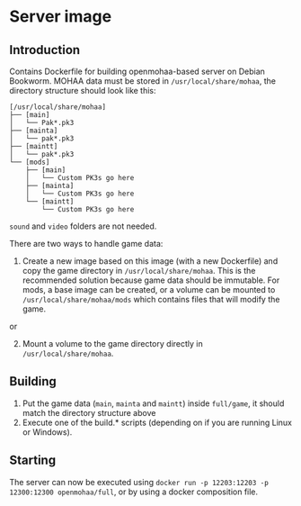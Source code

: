 # Server image

## Introduction

Contains Dockerfile for building openmohaa-based server on Debian Bookworm. MOHAA data must be stored in `/usr/local/share/mohaa`, the directory structure should look like this:
```
[/usr/local/share/mohaa]
├── [main]
│   └── Pak*.pk3
├── [mainta]
│   └── pak*.pk3
├── [maintt]
│   └── pak*.pk3
└── [mods]
    ├── [main]
    │   └── Custom PK3s go here
    ├── [mainta]
    │   └── Custom PK3s go here
    └── [maintt]
        └── Custom PK3s go here
```

`sound` and `video` folders are not needed.

There are two ways to handle game data:
1) Create a new image based on this image (with a new Dockerfile) and copy the game directory in `/usr/local/share/mohaa`. This is the recommended solution because game data should be immutable. For mods, a base image can be created, or a volume can be mounted to `/usr/local/share/mohaa/mods` which contains files that will modify the game.

or

2) Mount a volume to the game directory directly in `/usr/local/share/mohaa`.

## Building

1) Put the game data (`main`, `mainta` and `maintt`) inside `full/game`, it should match the directory structure above
2) Execute one of the build.* scripts (depending on if you are running Linux or Windows).

## Starting

The server can now be executed using `docker run -p 12203:12203 -p 12300:12300 openmohaa/full`, or by using a docker composition file.

